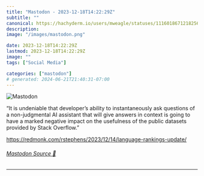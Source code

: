 ```yaml
---
title: "Mastodon - 2023-12-18T14:22:29Z"
subtitle: ""
canonical: https://hachyderm.io/users/mweagle/statuses/111601867121825685
description:
image: "/images/mastodon.png"

date: 2023-12-18T14:22:29Z
lastmod: 2023-12-18T14:22:29Z
image: ""
tags: ["Social Media"]

categories: ["mastodon"]
# generated: 2024-06-21T21:40:31-07:00
---
```

![Mastodon](/images/mastodon.png)

<p>“It is undeniable that developer’s ability to instantaneously ask questions of a non-judgmental AI assistant that will give answers in context is going to have a marked negative impact on the usefulness of the public datasets provided by Stack Overflow.”</p><p><a href="https://redmonk.com/rstephens/2023/12/14/language-rankings-update/" target="_blank" rel="nofollow noopener noreferrer" translate="no"><span class="invisible">https://</span><span class="ellipsis">redmonk.com/rstephens/2023/12/</span><span class="invisible">14/language-rankings-update/</span></a></p>


###### [Mastodon Source 🐘](https://hachyderm.io/@mweagle/111601867121825685)

___
